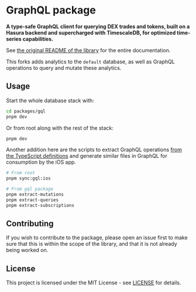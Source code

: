 # GraphQL package

**A type-safe GraphQL client for querying DEX trades and tokens, built on a Hasura backend and supercharged with TimescaleDB, for optimized time-series capabilities.**

See [the original README of the library](https://github.com/primodiumxyz/dex-indexer-stack/packages/gql) for the entire documentation.

This forks adds analytics to the `default` database, as well as GraphQL operations to query and mutate these analytics.

## Usage

Start the whole database stack with:

```bash
cd packages/gql
pnpm dev
```

Or from root along with the rest of the stack:

```bash
pnpm dev
```

Another addition here are the scripts to extract GraphQL operations [from the TypeScript definitions](./src/graphql/) and generate similar files in GraphQL for consumption by the iOS app.

```bash
# From root
pnpm sync:gql:ios
```

```bash
# From gql package
pnpm extract-mutations
pnpm extract-queries
pnpm extract-subscriptions
```

## Contributing

If you wish to contribute to the package, please open an issue first to make sure that this is within the scope of the library, and that it is not already being worked on.

## License

This project is licensed under the MIT License - see [LICENSE](../../LICENSE) for details.
